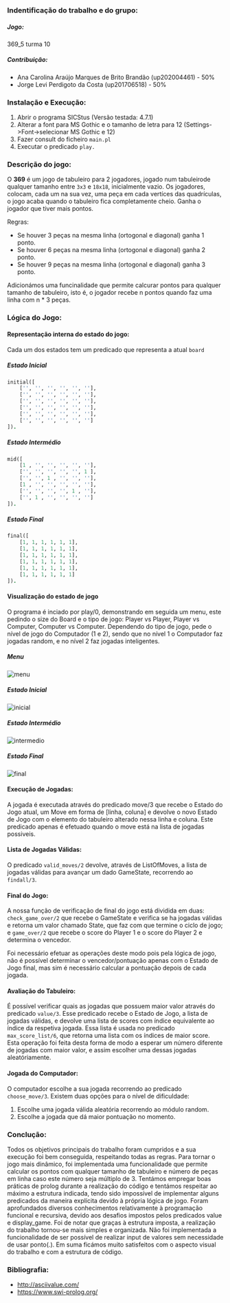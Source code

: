 ### Indentificação do trabalho e do grupo:
##### Jogo: 
369_5 turma 10 
##### Contribuição:
* Ana Carolina Araújo Marques de Brito Brandão (up202004461) - 50% <br>
* Jorge Levi Perdigoto da Costa (up201706518) - 50%

### Instalação e Execução:
1. Abrir o programa SICStus (Versão testada: 4.7.1)
2. Alterar a font para MS Gothic e o tamanho de letra para 12 (Settings->Font->selecionar MS Gothic e 12)
3. Fazer consult do ficheiro `main.pl`
4. Executar o predicado `play.`

### Descrição do jogo:

O **369** é um jogo de tabuleiro para 2 jogadores, jogado num tabuleirode qualquer tamanho entre `3x3` e `18x18`, inicialmente vazio. Os jogadores, colocam, cada um na sua vez, uma peça em cada vertíces das quadrículas, o jogo acaba quando o tabuleiro fica completamente cheio. Ganha o jogador que tiver mais pontos.

Regras:
* Se houver 3 peças na mesma linha (ortogonal e diagonal) ganha 1 ponto.
* Se houver 6 peças na mesma linha (ortogonal e diagonal) ganha 2 ponto.
* Se houver 9 peças na mesma linha (ortogonal e diagonal) ganha 3 ponto.

Adicionámos uma funcinalidade que permite calcurar pontos para qualquer tamanho de tabuleiro, isto é, o jogador recebe n pontos quando faz uma linha com n * 3 peças.

### Lógica do Jogo:
#### Representação interna do estado do jogo:
 
Cada um dos estados tem um predicado que representa a atual `board`
##### Estado Inicial
```prolog
initial([
    ['', '', '', '', '', ''],
    ['', '', '', '', '', ''],
    ['', '', '', '', '', ''],
    ['', '', '', '', '', ''],
    ['', '', '', '', '', ''],
    ['', '', '', '', '', '']
]).
```

##### Estado Intermédio
```prolog
mid([
    [1 , '', '', '', '', ''],
    ['', '', '', '', '', 1 ],
    ['', '', 1 , '', '', ''],
    [1 , '', '', '', '', ''],
    ['', '', '', '', 1 , ''],
    ['', 1 , '', '', '', '']
]).
```

##### Estado Final
```prolog
final([
    [1, 1, 1, 1, 1, 1],
    [1, 1, 1, 1, 1, 1],
    [1, 1, 1, 1, 1, 1],
    [1, 1, 1, 1, 1, 1],
    [1, 1, 1, 1, 1, 1],
    [1, 1, 1, 1, 1, 1]
]).
```

#### Visualização do estado de jogo

O programa é inciado por play/0, demonstrando em seguida um menu, este pedindo o size do Board e o tipo de jogo: Player vs Player, Player vs Computer, Computer vs Computer. Dependendo do tipo de jogo, pede o nível de jogo do Computador (1 e 2), sendo que no nível 1 o Computador faz jogadas random, e no nível 2 faz jogadas inteligentes.


##### Menu

![menu](https://user-images.githubusercontent.com/80838413/210232330-f59bbef6-a2f9-4267-94a9-0d42aed4e0bf.png)

##### Estado Inicial

![inicial](https://user-images.githubusercontent.com/80838413/210233516-9422b7ed-a65e-4969-b9c3-b52ae9e6aee6.png)

##### Estado Intermédio

![intermedio](https://user-images.githubusercontent.com/80838413/210233561-45054617-647a-4c04-98a4-6d75fb2291c7.png)

##### Estado Final

![final](https://user-images.githubusercontent.com/80838413/210233611-7d07c1c5-5f5e-4b49-b997-7228f8fb8a05.png)

#### Execução de Jogadas:

A jogada é executada através do predicado move/3 que recebe o Estado do Jogo atual, um Move em forma de [linha, coluna] e devolve o novo Estado de Jogo com o elemento do tabuleiro alterado nessa linha e coluna.
Este predicado apenas é efetuado quando o move está na lista de jogadas possiveis.

#### Lista de Jogadas Válidas:

O predicado `valid_moves/2` devolve, através de ListOfMoves, a lista de jogadas válidas para avançar um dado GameState, recorrendo ao `findall/3`.

#### Final do Jogo:

A nossa função de verificação de final do jogo está dividida em duas: `check_game_over/2` que recebe o GameState e verifica se ha jogadas válidas e retorna um valor chamado State, que faz com que termine o ciclo de jogo; e `game_over/2` que recebe o score do Player 1 e o score do Player 2 e determina o vencedor.

Foi necessário efetuar as operações deste modo pois pela lógica de jogo, não é possível determinar o vencedor/pontuação apenas com o Estado de Jogo final, mas sim é necessário calcular a pontuação depois de cada jogada.

#### Avaliação do Tabuleiro:

É possível verificar quais as jogadas que possuem maior valor através do predicado `value/3`. Esse predicado recebe o Estado de Jogo, a lista de jogadas válidas, e devolve uma lista de scores com índice equivalente ao índice da respetiva jogada. Essa lista é usada no predicado `max_score_list/6`, que retorna uma lista com os índices de maior score. Esta operação foi feita desta forma de modo a esperar um número diferente de jogadas com maior valor, e assim escolher uma dessas jogadas aleatóriamente.

#### Jogada do Computador:

O computador escolhe a sua jogada recorrendo ao predicado `choose_move/3`. Existem duas opções para o nível de dificuldade:

1. Escolhe uma jogada válida aleatória recorrendo ao módulo random.
2. Escolhe a jogada que dá maior pontuação no momento.

### Conclução:

Todos os objetivos principais do trabalho foram cumpridos e a sua execução foi bem conseguida, respeitando todas as regras.
Para tornar o jogo mais dinâmico, foi implementada uma funcionalidade que permite calcular os pontos com qualquer tamanho de tabuleiro e número de peças em linha caso este número seja múltiplo de 3.
Tentámos empregar boas práticas de prolog durante a realização do código e tentámos respeitar ao máximo a estrutura indicada, tendo sido impossível de implementar alguns predicados da maneira explícita devido à própria lógica de jogo.
Foram aprofundados diversos conhecimentos relativamente à programação funcional e recursiva, devido aos desafios impostos pelos predicados value e display_game.
Foi de notar que graças à estrutura imposta, a realização do trabalho tornou-se mais simples e organizada.
Não foi implementada a funcionalidade de ser possível de realizar input de valores sem necessidade de usar ponto(.).
Em suma ficámos muito satisfeitos com o aspecto visual do trabalho e com a estrutura de código.

### Bibliografia:

* http://asciivalue.com/
* https://www.swi-prolog.org/